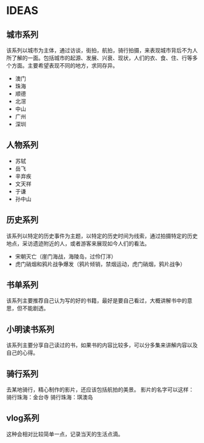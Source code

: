 # IDEAS

## 城市系列

该系列以城市为主体，通过访谈，街拍，航拍，骑行拍摄，来表现城市背后不为人所了解的一面。包括城市的起源、发展、兴衰、现状，人们的衣、食、住、行等多个方面。主要希望表现不同的地方，求同存异。

- 澳门
- 珠海
- 顺德
- 北滘
- 中山
- 广州
- 深圳

## 人物系列

- 苏轼
- 岳飞
- 辛弃疾
- 文天祥
- 于谦
- 孙中山

## 历史系列

该系列以特定的历史事件为主题，以特定的历史时间为线索，通过拍摄特定的历史地点，采访遗迹附近的人，或者游客来展现如今人们的看法。

- 宋朝灭亡（崖门海战，海陵岛，过伶仃洋）
- 虎门硝烟和鸦片战争爆发（鸦片倾销，禁烟运动，虎门硝烟，鸦片战争）

## 书单系列

该系列主要推荐自己认为写的好的书籍，最好是要自己看过，大概讲解书中的意思，但不能剧透。

## 小明读书系列

该系列主要分享自己读过的书，如果书的内容比较多，可以分多集来讲解内容以及自己的心得。

## 骑行系列

去某地骑行，精心制作的影片，还应该包括航拍的美景。
影片的名字可以这样：
骑行珠海：金台寺
骑行珠海：琪澳岛

## vlog系列

这种会相对比较简单一点，记录当天的生活点滴。
